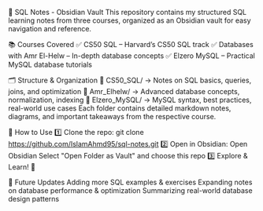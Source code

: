 📂 SQL Notes - Obsidian Vault
This repository contains my structured SQL learning notes from three courses, organized as an Obsidian vault for easy navigation and reference.

📚 Courses Covered
✅ CS50 SQL – Harvard’s CS50 SQL track
✅ Databases with Amr El-Helw – In-depth database concepts
✅ Elzero MySQL – Practical MySQL database tutorials

🗂️ Structure & Organization
📁 CS50_SQL/ → Notes on SQL basics, queries, joins, and optimization
📁 Amr_Elhelw/ → Advanced database concepts, normalization, indexing
📁 Elzero_MySQL/ → MySQL syntax, best practices, real-world use cases
Each folder contains detailed markdown notes, diagrams, and important takeaways from the respective course.

🚀 How to Use
1️⃣ Clone the repo:
git clone https://github.com/IslamAhmd95/sql-notes.git
2️⃣ Open in Obsidian:
Open Obsidian
Select "Open Folder as Vault" and choose this repo
3️⃣ Explore & Learn! 📖

📌 Future Updates
Adding more SQL examples & exercises
Expanding notes on database performance & optimization
Summarizing real-world database design patterns
